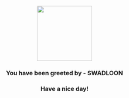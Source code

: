 <p align="center">
            <img src="https://raw.githubusercontent.com/PokeAPI/sprites/master/sprites/pokemon/541.png" width="150" height="150">
          </p>
          <h3 align="center">You have been greeted by - <b>SWADLOON</b></h3>
          <h3 align="center">Have a nice day!</h3>
